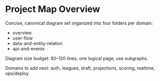 # Project Map Overview

Concise, canonical diagram set organized into four folders per domain:
- overview
- user-flow
- data-and-entity-relation
- api-and-events

Diagram size budget: 80–120 lines; one logical page; use subgraphs.

Domains to add next: auth, leagues, draft, projections, scoring, realtime, ops/deploy.
